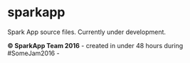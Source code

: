 # sparkapp

Spark App source files. Currently under development.

<b>© SparkApp Team 2016</b> - created in under 48 hours during #SomeJam2016 -